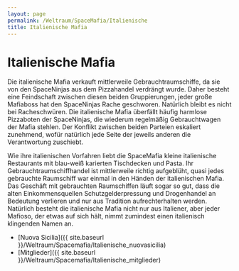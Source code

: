 ```yaml
---
layout: page
permalink: /Weltraum/SpaceMafia/Italienische
title: Italienische Mafia
---
```


# Italienische Mafia

Die italienische Mafia verkauft mittlerweile Gebrauchtraumschiffe, da sie von den SpaceNinjas aus dem Pizzahandel verdrängt wurde. Daher besteht eine Feindschaft zwischen diesen beiden Gruppierungen, jeder große Mafiaboss hat den SpaceNinjas Rache geschworen. Natürlich bleibt es nicht bei Racheschwüren. Die italienische Mafia überfällt häufig harmlose Pizzaboten der SpaceNinjas, die wiederum regelmäßig Gebrauchtwagen der Mafia stehlen. Der Konflikt zwischen beiden Parteien eskaliert zunehmend, wofür natürlich jede Seite der jeweils anderen die Verantwortung zuschiebt.

Wie ihre italienischen Vorfahren liebt die SpaceMafia kleine italienische Restaurants mit blau-weiß karierten Tischdecken und Pasta. Ihr Gebrauchtraumschiffhandel ist mittlerweile richtig aufgeblüht, quasi jedes gebrauchte Raumschiff war einmal in den Händen der italienischen Mafia. Das Geschäft mit gebrauchten Raumschiffen läuft sogar so gut, dass die alten Einkommensquellen Schutzgelderpressung und Drogenhandel an Bedeutung verlieren und nur aus Tradition aufrechterhalten werden. Natürlich besteht die italienische Mafia nicht nur aus Italiener, aber jeder Mafioso, der etwas auf sich hält, nimmt zumindest einen italienisch klingenden Namen an.

- [Nuova Sicilia]({{ site.baseurl }}/Weltraum/Spacemafia/Italienische_nuovasicilia)
- [Mitglieder]({{ site.baseurl }}/Weltraum/Spacemafia/Italienische_mitglieder)

